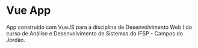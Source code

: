 # Vue App

App construído com VueJS para a disciplina de Desenvolvimento Web I do curso de Análise e Desenvolvimento 
de Sistemas do IFSP - Campos do Jordão. 
